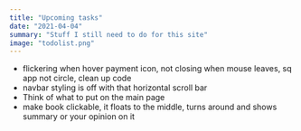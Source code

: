 ```yaml
---
title: "Upcoming tasks"
date: "2021-04-04"
summary: "Stuff I still need to do for this site"
image: "todolist.png"
---
```


- flickering when hover payment icon, not closing when mouse leaves, sq app not circle, clean up code
- navbar styling is off with that horizontal scroll bar
- Think of what to put on the main page
- make book clickable, it floats to the middle, turns around and shows summary or your opinion on it

